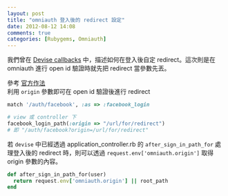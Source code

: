```yaml
---
layout: post
title: "omniauth 登入後的 redirect 設定"
date: 2012-08-12 14:08
comments: true
categories: [Rubygems, Omniauth] 
---
```

我們曾在 <a href="/blog/2012-01-10/callbacks-of-devise-after-sign-in-or-sign-out/">Devise callbacks</a> 中，描述如何在登入後自定 redirect。這次則是在 omniauth 進行 open id 驗證時就先把 redirect 當參數先丟。

<!-- more -->

參考 <a href="https://github.com/intridea/omniauth/issues/218">官方作法</a>  
利用 `origin` 參數即可在 open id 驗證後進行 redirect

```ruby config/routes.rb
match '/auth/facebook', :as => :facebook_login
```

```ruby app/views/xxx.erb
# view 或 controller 下
facebook_login_path(:origin => "/url/for/redirect")
# 即 "/auth/facebook?origin=/url/for/redirect"
```

若 `devise` 中已經透過 application_controller.rb 的 `after_sign_in_path_for` 處理登入後的 redirect 時，則可以透過 `request.env['omniauth.origin']` 取得 origin 參數的內容。

```ruby app/controllers/application_controller.rb
def after_sign_in_path_for(user)
  return request.env['omniauth.origin'] || root_path
end
```

